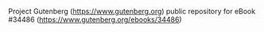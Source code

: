 Project Gutenberg (https://www.gutenberg.org) public repository for eBook #34486 (https://www.gutenberg.org/ebooks/34486)
